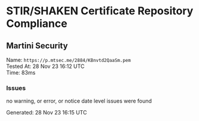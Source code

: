 # STIR/SHAKEN Certificate Repository Compliance

## Martini Security

Name: `https://p.mtsec.me/2884/KBnvtd2QaaSm.pem`\
Tested At: 28 Nov 23 16:12 UTC\
Time: 83ms

### Issues

no warning, or error, or notice date level issues were found

Generated: 28 Nov 23 16:15 UTC